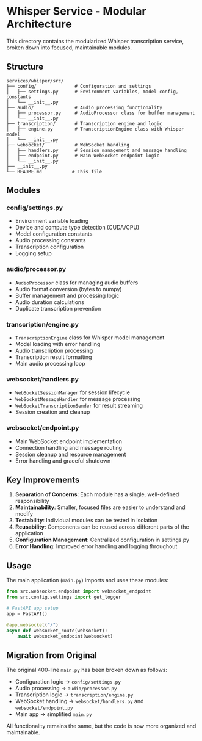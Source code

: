 # Whisper Service - Modular Architecture

This directory contains the modularized Whisper transcription service, broken down into focused, maintainable modules.

## Structure

```
services/whisper/src/
├── config/              # Configuration and settings
│   ├── settings.py      # Environment variables, model config, constants
│   └── __init__.py
├── audio/               # Audio processing functionality
│   ├── processor.py     # AudioProcessor class for buffer management
│   └── __init__.py
├── transcription/       # Transcription engine and logic
│   ├── engine.py        # TranscriptionEngine class with Whisper model
│   └── __init__.py
├── websocket/           # WebSocket handling
│   ├── handlers.py      # Session management and message handling
│   ├── endpoint.py      # Main WebSocket endpoint logic
│   └── __init__.py
├── __init__.py
└── README.md           # This file
```

## Modules

### config/settings.py
- Environment variable loading
- Device and compute type detection (CUDA/CPU)
- Model configuration constants
- Audio processing constants
- Transcription configuration
- Logging setup

### audio/processor.py
- `AudioProcessor` class for managing audio buffers
- Audio format conversion (bytes to numpy)
- Buffer management and processing logic
- Audio duration calculations
- Duplicate transcription prevention

### transcription/engine.py
- `TranscriptionEngine` class for Whisper model management
- Model loading with error handling
- Audio transcription processing
- Transcription result formatting
- Main audio processing loop

### websocket/handlers.py
- `WebSocketSessionManager` for session lifecycle
- `WebSocketMessageHandler` for message processing
- `WebSocketTranscriptionSender` for result streaming
- Session creation and cleanup

### websocket/endpoint.py
- Main WebSocket endpoint implementation
- Connection handling and message routing
- Session cleanup and resource management
- Error handling and graceful shutdown

## Key Improvements

1. **Separation of Concerns**: Each module has a single, well-defined responsibility
2. **Maintainability**: Smaller, focused files are easier to understand and modify
3. **Testability**: Individual modules can be tested in isolation
4. **Reusability**: Components can be reused across different parts of the application
5. **Configuration Management**: Centralized configuration in settings.py
6. **Error Handling**: Improved error handling and logging throughout

## Usage

The main application (`main.py`) imports and uses these modules:

```python
from src.websocket.endpoint import websocket_endpoint
from src.config.settings import get_logger

# FastAPI app setup
app = FastAPI()

@app.websocket("/")
async def websocket_route(websocket):
    await websocket_endpoint(websocket)
```

## Migration from Original

The original 400-line `main.py` has been broken down as follows:
- Configuration logic → `config/settings.py`
- Audio processing → `audio/processor.py`
- Transcription logic → `transcription/engine.py`
- WebSocket handling → `websocket/handlers.py` and `websocket/endpoint.py`
- Main app → simplified `main.py`

All functionality remains the same, but the code is now more organized and maintainable.
